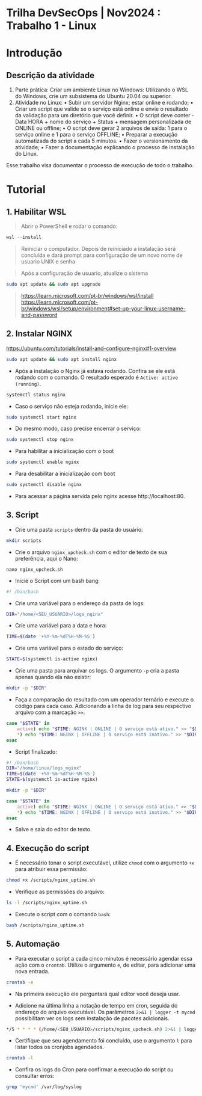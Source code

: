 # Trilha DevSecOps | Nov2024 : Trabalho 1 - Linux

# Introdução

## Descrição da atividade

1. Parte prática:
	Criar um ambiente Linux no Windows:
	Utilizando o WSL do Windows, crie um subsistema do Ubuntu 20.04 ou superior.
2. Atividade no Linux:
	• Subir um servidor Nginx; estar online e rodando;
	• Criar um script que valide se o serviço está online e envie o resultado da validação para um diretório que você definir.
	• O script deve conter - Data HORA + nome do serviço + Status + mensagem personalizada de ONLINE ou offline;
	• O script deve gerar 2 arquivos de saída: 1 para o serviço online e 1 para o serviço OFFLINE;
	• Preparar a execução automatizada do script a cada 5 minutos.
	• Fazer o versionamento da atividade;
	• Fazer a documentação explicando o processo de instalação do Linux.

Esse trabalho visa documentar o processo de execução de todo o trabalho.

# Tutorial 
## 1. Habilitar WSL

> Abrir o PowerShell e rodar o comando:

```powershell
wsl --install
```

> Reiniciar o computador. Depois de reiniciado a instalação será concluída e dará prompt para configuração de um novo nome de usuario UNIX e senha

> Após a configuração de usuario, atualize o sistema

```sh
sudo apt update && sudo apt upgrade
```

> https://learn.microsoft.com/pt-br/windows/wsl/install
> https://learn.microsoft.com/pt-br/windows/wsl/setup/environment#set-up-your-linux-username-and-password
## 2. Instalar NGINX

https://ubuntu.com/tutorials/install-and-configure-nginx#1-overview

```sh
sudo apt update && sudo apt install nginx
```

- Após a instalação o Nginx já estava rodando. Confira se ele está rodando com o comando. O resultado esperado é `Active: active (running)`. 

```sh
systemctl status nginx
```

- Caso o serviço não esteja rodando, inicie ele:

```sh
sudo systemctl start nginx
```

- Do mesmo modo, caso precise encerrar o serviço:

```sh
sudo systemctl stop nginx
```

- Para habilitar a inicialização com o boot

```sh
sudo systemctl enable nginx
```

- Para desabilitar a inicialização com boot

```sh
sudo systemctl disable nginx
```

- Para acessar a página servida pelo nginx acesse http://localhost:80. 

## 3. Script

- Crie uma pasta `scripts` dentro da pasta do usuário:

```sh
mkdir scripts
```

- Crie o arquivo `nginx_upcheck.sh` com o editor de texto de sua preferência, aqui o Nano:

```sn
nano nginx_upcheck.sh
```

- Inicie o Script com um bash bang:

```sh
#! /bin/bash
```

- Crie uma variável para o endereço da pasta de logs:

```sh
DIR="/home/<SEU_USUARIO>/logs_nginx"
```

- Crie uma variável para a data e hora:

```sh
TIME=$(date '+%Y-%m-%dT%H-%M-%S')
```

- Crie uma variável para o estado do serviço:

```sh
STATE=$(systemctl is-active nginx)
```

- Crie uma pasta para arquivar os logs. O argumento `-p` cria a pasta apenas quando ela não existir:

```sh
mkdir -p "$DIR"
```

- Faça a comparação do resultado com um operador ternário e execute o código para cada caso. Adicionando a linha de log para seu respectivo arquivo com a marcação `>>`.

```sh
case "$STATE" in
	active) echo "$TIME: NGINX | ONLINE | O serviço está ativo." >> "$DIR/LOG_ONLINE.log";;
	*) echo "$TIME: NGINX | OFFLINE | O serviço está inativo." >> "$DIR/LOG_OFFLINE.log";;
esac
```

- Script finalizado:

```sh
#! /bin/bash
DIR="/home/linux/logs_nginx"
TIME=$(date '+%Y-%m-%dT%H-%M-%S')
STATE=$(systemctl is-active nginx)

mkdir -p "$DIR"

case "$STATE" in
	active) echo "$TIME: NGINX | ONLINE | O serviço está ativo." >> "$DIR/log_online.log";;
	*) echo "$TIME: NGINX | OFFLINE | O serviço está inativo." >> "$DIR/log_offline.log";;
esac
```

- Salve e saia do editor de texto.

## 4. Execução do script

- É necessário tonar o script executável, utilize `chmod` com o argumento `+x` para atribuir essa permissão:

```sh
chmod +x /scripts/nginx_uptime.sh
```

- Verifique as permissões do arquivo:

```sh
ls -l /scripts/nginx_uptime.sh
```

- Execute o script com o comando `bash`:

```sh
bash /scripts/nginx_uptime.sh
```

## 5. Automação

- Para executar o script a cada cinco minutos é necessário agendar essa ação com o `crontab`. Utilize o argumento `e`, de editar, para adicionar uma nova entrada.

```sh
crontab -e
```

- Na primeira execução ele perguntará qual editor você deseja usar.

- Adicione na última linha a notação de tempo em cron, seguida do endereço do arquivo executável. Os parâmetros `2>&1 | logger -t mycmd` possibilitam ver os logs sem instalação de pacotes adicionais. 

```sh
*/5 * * * * (/home/<SEU_USUARIO>/scripts/nginx_upcheck.sh) 2>&1 | logger -t mycmd
```

- Certifique que seu agendamento foi concluído, use o argumento `l` para listar todos os cronjobs agendados.
 
```sh
crontab -l
```

- Confira os logs do Cron para confirmar a execução do script ou consultar erros: 

```sh
grep 'mycmd' /var/log/syslog 
```

